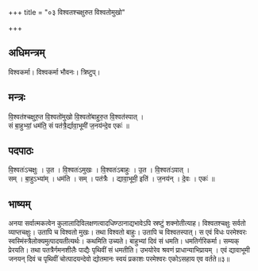 +++
title = "०३ विश्वतश्चक्षुरुत विश्वतोमुखो"

+++
## अधिमन्त्रम्
विश्वकर्मा। विश्वकर्मा भौवनः। त्रिष्टुप्।

## मन्त्रः
वि॒श्वत॑श्चक्षुरु॒त वि॒श्वतो॑मुखो वि॒श्वतो॑बाहुरु॒त वि॒श्वत॑स्पात् ।  
सं बा॒हुभ्यां॒ धम॑ति॒ सं पत॑त्रै॒र्द्यावा॒भूमी॑ ज॒नय॑न्दे॒व एकः॑ ॥

## पदपाठः
वि॒श्वतः॑ऽचक्षुः । उ॒त । वि॒श्वतः॑ऽमुखः । वि॒श्वतः॑ऽबाहुः । उ॒त । वि॒श्वतः॑ऽपात् ।  
सम् । बा॒हुऽभ्या॑म् । धम॑ति । सम् । पत॑त्रैः । द्यावा॒भूमी॒ इति॑ । ज॒नय॑न् । दे॒वः । एकः॑ ॥

## भाष्यम्
अनया सर्वात्मकत्वेन कुलालादिविलक्षणत्वादधिष्ग्ठानाद्यभावेऽपि स्रष्टुं शक्नोतीत्याह। विश्वतश्चक्षुः सर्वतो व्याप्तचक्षुः। उतापि च विश्वतो मुखः। तथा विश्वतो बाहुः। उतापि च विश्वतस्पात्। स एवं विधः परमेश्वरः स्वस्मिंस्त्रैलोक्यमुत्पादयतीत्यर्थः। कथमिति उच्यते। बाहुभ्यां दिवं सं धमति। धमतिर्गरिकर्मा। सम्यक् प्रेरयति। तथा पतत्रैर्गमनशीलैः पाद्यैः पृथिवीं सं धमतीति। उभयोरेव श्रवणं प्राधान्याभिप्रायम् । एवं द्यावाभूमी जनयन् दिवं च पृथिवीं चोत्पादयन्देवो द्योतमानः स्वयं प्रकाशः परमेश्वरः एकोऽसहाय एव वर्तते॥३॥